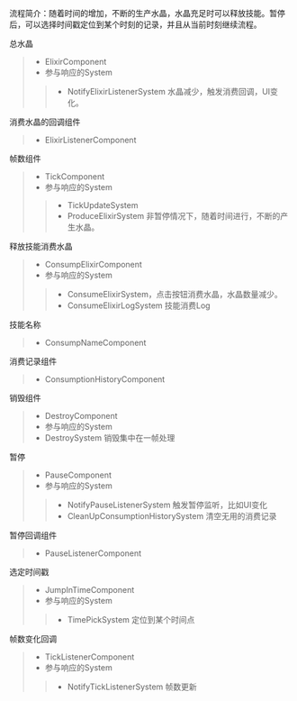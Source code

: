流程简介：随着时间的增加，不断的生产水晶，水晶充足时可以释放技能。暂停后，可以选择时间戳定位到某个时刻的记录，并且从当前时刻继续流程。

总水晶
>* ElixirComponent
>* 参与响应的System 
>>* NotifyElixirListenerSystem 水晶减少，触发消费回调，UI变化。

消费水晶的回调组件
>* ElixirListenerComponent

帧数组件
>* TickComponent
>* 参与响应的System 
>>* TickUpdateSystem
>>* ProduceElixirSystem   非暂停情况下，随着时间进行，不断的产生水晶。

释放技能消费水晶
>* ConsumpElixirComponent
>* 参与响应的System 
>>* ConsumeElixirSystem，点击按钮消费水晶，水晶数量减少。
>>* ConsumeElixirLogSystem 技能消费Log

技能名称
>* ConsumpNameComponent

消费记录组件
>* ConsumptionHistoryComponent

销毁组件
>* DestroyComponent
>* 参与响应的System 
>* DestroySystem 销毁集中在一帧处理

暂停
>* PauseComponent
>* 参与响应的System 
>>* NotifyPauseListenerSystem   触发暂停监听，比如UI变化
>>* CleanUpConsumptionHistorySystem   清空无用的消费记录

暂停回调组件
>* PauseListenerComponent

选定时间戳
>* JumpInTimeComponent
>* 参与响应的System 
>>* TimePickSystem   定位到某个时间点

帧数变化回调
>* TickListenerComponent
>* 参与响应的System 
>>* NotifyTickListenerSystem  帧数更新